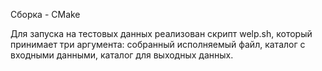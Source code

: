 Сборка - CMake

Для запуска на тестовых данных реализован скрипт welp.sh, который принимает три аргумента: собранный исполняемый файл, каталог с входными данными, каталог для выходных данных.
